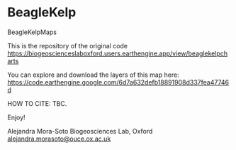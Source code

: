 # BeagleKelp
BeagleKelpMaps

This is the repository of the original code https://biogeoscienceslaboxford.users.earthengine.app/view/beaglekelpcharts

You can explore and download the layers of this map here: https://code.earthengine.google.com/6d7a632defb18891908d337fea47746d 

HOW TO CITE: TBC. 

Enjoy!

Alejandra Mora-Soto
Biogeosciences Lab, Oxford
alejandra.morasoto@ouce.ox.ac.uk
